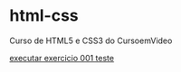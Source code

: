 # html-css

 Curso de HTML5 e CSS3 do CursoemVideo

 <a href="C:\Users\TAWAN\Documents\estudos"> executar exercicio 001
teste
